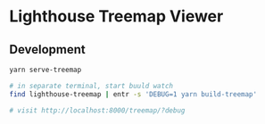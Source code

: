 # Lighthouse Treemap Viewer

## Development

```sh
yarn serve-treemap

# in separate terminal, start buuld watch
find lighthouse-treemap | entr -s 'DEBUG=1 yarn build-treemap'

# visit http://localhost:8000/treemap/?debug
```
